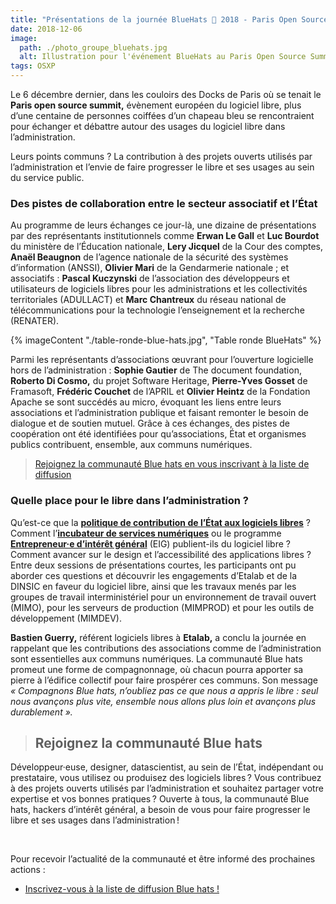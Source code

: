 ```yaml
---
title: "Présentations de la journée BlueHats 🧢 2018 - Paris Open Source Summit"
date: 2018-12-06
image:
  path: ./photo_groupe_bluehats.jpg
  alt: Illustration pour l'événement BlueHats au Paris Open Source Summit 2018
tags: OSXP
---
```


Le 6 décembre dernier, dans les couloirs des Docks de Paris où se tenait le **Paris open source summit,** évènement européen du logiciel libre, plus d’une centaine de personnes coiffées d’un chapeau bleu se rencontraient pour échanger et débattre autour des usages du logiciel libre dans l’administration.

Leurs points communs ? La contribution à des projets ouverts utilisés par l’administration et l’envie de faire progresser le libre et ses usages au sein du service public.

### Des pistes de collaboration entre le secteur associatif et l’État ###

Au programme de leurs échanges ce jour-là, une dizaine de présentations par des représentants institutionnels comme **Erwan Le Gall** et **Luc Bourdot** du ministère de l’Éducation nationale, **Lery Jicquel** de la Cour des comptes, **Anaël Beaugnon** de l’agence nationale de la sécurité des systèmes d’information (ANSSI), **Olivier Mari** de la Gendarmerie nationale ; et associatifs : **Pascal Kuczynski** de l’association des développeurs et utilisateurs de logiciels libres pour les administrations et les collectivités territoriales (ADULLACT) et **Marc Chantreux** du réseau national de télécommunications pour la technologie l’enseignement et la recherche (RENATER).

{% imageContent "./table-ronde-blue-hats.jpg", "Table ronde BlueHats" %}

Parmi les représentants d’associations œuvrant pour l’ouverture logicielle hors de l’administration : **Sophie Gautier** de The document foundation, **Roberto Di Cosmo,** du projet Software Heritage, **Pierre-Yves Gosset** de Framasoft, **Frédéric Couchet** de l’APRIL et **Olivier Heintz** de la Fondation Apache se sont succédés au micro, évoquant les liens entre leurs associations et l’administration publique et faisant remonter le besoin de dialogue et de soutien mutuel. Grâce à ces échanges, des pistes de coopération ont été identifiées pour qu’associations, État et organismes publics contribuent, ensemble, aux communs numériques.

> [Rejoignez la communauté Blue hats en vous inscrivant à la liste de diffusion](https://code.gouv.fr/newsletters/subscribe/bluehats@mail.codegouv.fr)

### Quelle place pour le libre dans l’administration ? ###

Qu’est-ce que la [**politique de contribution de l’État aux logiciels libres**](https://www.numerique.gouv.fr/publications/politique-logiciel-libre/) ? Comment l’[**incubateur de services numériques**](https://beta.gouv.fr/) ou le programme [**Entrepreneur·e d’intérêt général**](https://entrepreneur-interet-general.etalab.gouv.fr/) (EIG) publient-ils du logiciel libre ? Comment avancer sur le design et l’accessibilité des applications libres ? Entre deux sessions de présentations courtes, les participants ont pu aborder ces questions et découvrir les engagements d’Etalab et de la DINSIC en faveur du logiciel libre, ainsi que les travaux menés par les groupes de travail interministériel pour un environnement de travail ouvert (MIMO), pour les serveurs de production (MIMPROD) et pour les outils de développement (MIMDEV).

**Bastien Guerry,** référent logiciels libres à **Etalab,** a conclu la journée en rappelant que les contributions des associations comme de l’administration sont essentielles aux communs numériques. La communauté Blue hats promeut une forme de compagnonnage, où chacun pourra apporter sa pierre à l’édifice collectif pour faire prospérer ces communs.  Son message *« Compagnons Blue hats, n’oubliez pas ce que nous a appris le libre : seul nous avançons plus vite, ensemble nous allons plus loin et avançons plus durablement ».*

> ## Rejoignez la communauté Blue hats ##

Développeur·euse, designer, datascientist, au sein de l’État, indépendant ou prestataire, vous utilisez ou produisez des logiciels libres ? Vous contribuez à des projets ouverts utilisés par l’administration et souhaitez partager votre expertise et vos bonnes pratiques ? Ouverte à tous, la communauté Blue hats, hackers d’intérêt général, a besoin de vous pour faire progresser le libre et ses usages dans l’administration !

<br/>

Pour recevoir l’actualité de la communauté et être informé des prochaines actions :

* [Inscrivez-vous à la liste de diffusion Blue hats !](https://code.gouv.fr/newsletters/subscribe/bluehats@mail.codegouv.fr)
